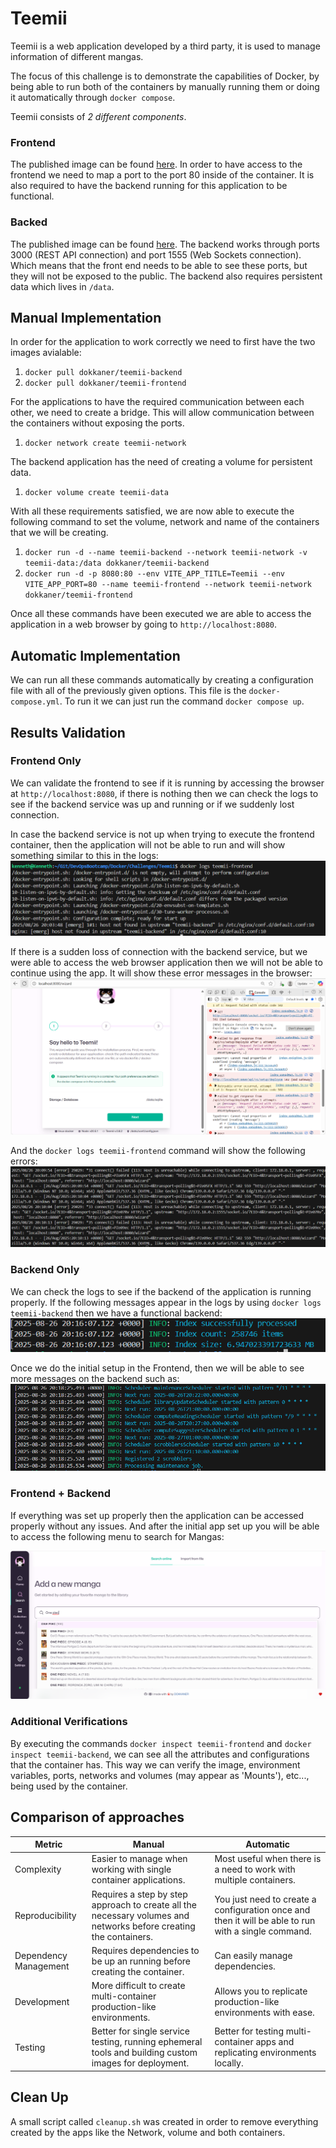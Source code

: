 # Teemii
Teemii is a web application developed by a third party, it is used to manage information of different mangas.

The focus of this challenge is to demonstrate the capabilities of Docker, by being able to run both of the containers by manually running them or doing it automatically through `docker compose`.

Teemii consists of *2 different components*.

### Frontend
The published image can be found [here](https://hub.docker.com/r/dokkaner/teemii-frontend). In order to have access to the frontend we need to map a port to the port 80 inside of the container. It is also required to have the backend running for this application to be functional.

### Backed
The published image can be found [here](https://hub.docker.com/r/dokkaner/teemii-backend). The backend works through ports 3000 (REST API connection) and port 1555 (Web Sockets connection). Which means that the front end needs to be able to see these ports, but they will not be exposed to the public. The backend also requires persistent data which lives in `/data`.

## Manual Implementation
In order for the application to work correctly we need to first have the two images avialable:
1. `docker pull dokkaner/teemii-backend`
2. `docker pull dokkaner/teemii-frontend`

For the applications to have the required communication between each other, we need to create a bridge. This will allow communication between the containers without exposing the ports.
1. `docker network create teemii-network`

The backend application has the need of creating a volume for persistent data.
1. `docker volume create teemii-data`

With all these requirements satisfied, we are now able to execute the following command to set the volume, network and name of the containers that we will be creating.
1. `docker run -d --name teemii-backend --network teemii-network -v teemii-data:/data dokkaner/teemii-backend`
2. `docker run -d -p 8080:80 --env VITE_APP_TITLE=Teemii --env VITE_APP_PORT=80 --name teemii-frontend --network teemii-network dokkaner/teemii-frontend`

Once all these commands have been executed we are able to access the application in a web browser by going to `http://localhost:8080`.

## Automatic Implementation
We can run all these commands automatically by creating a configuration file with all of the previously given options. This file is the `docker-compose.yml`. To run it we can just run the command `docker compose up`.

## Results Validation

### Frontend Only
We can validate the frontend to see if it is running by accessing the browser at `http://localhost:8080`, if there is nothing then we can check the logs to see if the backend service was up and running or if we suddenly lost connection.

In case the backend service is not up when trying to execute the frontend container, then the application will not be able to run and will show something similar to this in the logs: 
![Debug Log](images/frontend-logs.png)

If there is a sudden loss of connection with the backend service, but we were able to access the web browser application then we will not be able to continue using the app. It will show these error messages in the browser:
![Debug Connection](images/frontend-debug.png)

And the `docker logs teemii-frontend` command will show the following errors:
![Debug Connection](images/frontend-connection-lost-logs.png)

### Backend Only
We can check the logs to see if the backend of the application is running properly. If the following messages appear in the logs by using `docker logs teemii-backend` then we have a functional backend: 
![Debug Backend](images/backend-running.png)

Once we do the initial setup in the Frontend, then we will be able to see more messages on the backend such as:
![Debug Backend](images/backend-post-setup.png)


### Frontend + Backend
If everything was set up properly then the application can be accessed properly without any issues. And after the initial app set up you will be able to access the following menu to search for Mangas:

![Manga Menu](images/website.png)

### Additional Verifications
By executing the commands `docker inspect teemii-frontend` and `docker inspect teemii-backend`, we can see all the attributes and configurations that the container has. This way we can verify the image, environment variables, ports, networks and volumes (may appear as 'Mounts'), etc..., being used by the container.

## Comparison of approaches
| Metric | Manual | Automatic |
---------|--------|------------
| Complexity | Easier to manage when working with single container applications. | Most useful when there is a need to work with multiple containers. |
|Reproducibility | Requires a step by step approach to create all the necessary volumes and networks before creating the containers. | You just need to create a configuration once and then it will be able to run with a single command. |
|Dependency Management| Requires dependencies to be up an running before creating the container. | Can easily manage dependencies. |
|Development| More difficult to create multi-container production-like environments. | Allows you to replicate production-like environments with ease.|
| Testing | Better for single service testing, running ephemeral tools and building custom images for deployment. | Better for testing multi-container apps and replicating environments locally. |

## Clean Up
A small script called `cleanup.sh` was created in order to remove everything created by the apps like the Network, volume and both containers.